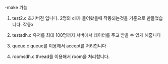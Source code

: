 -make 가능

1. test2.c
   초기버젼 입니다. 2명의 cli가 들어왔을때 작동되는것을 기준으로 만들었습니다. 작동x

2. testsdh.c
   유저를 최대 100명까지 서버에서 데이터를 주고 받을 수 있게 해줍니다

3. queue.c
   queue를 이용해서 accept를 처리합니다

4. roomsdh.c
   thread를 이용해서 room을 처리합니다.
